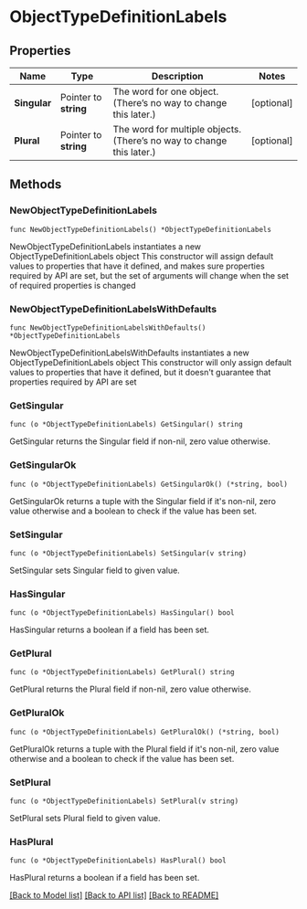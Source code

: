 # ObjectTypeDefinitionLabels

## Properties

Name | Type | Description | Notes
------------ | ------------- | ------------- | -------------
**Singular** | Pointer to **string** | The word for one object. (There’s no way to change this later.) | [optional] 
**Plural** | Pointer to **string** | The word for multiple objects. (There’s no way to change this later.) | [optional] 

## Methods

### NewObjectTypeDefinitionLabels

`func NewObjectTypeDefinitionLabels() *ObjectTypeDefinitionLabels`

NewObjectTypeDefinitionLabels instantiates a new ObjectTypeDefinitionLabels object
This constructor will assign default values to properties that have it defined,
and makes sure properties required by API are set, but the set of arguments
will change when the set of required properties is changed

### NewObjectTypeDefinitionLabelsWithDefaults

`func NewObjectTypeDefinitionLabelsWithDefaults() *ObjectTypeDefinitionLabels`

NewObjectTypeDefinitionLabelsWithDefaults instantiates a new ObjectTypeDefinitionLabels object
This constructor will only assign default values to properties that have it defined,
but it doesn't guarantee that properties required by API are set

### GetSingular

`func (o *ObjectTypeDefinitionLabels) GetSingular() string`

GetSingular returns the Singular field if non-nil, zero value otherwise.

### GetSingularOk

`func (o *ObjectTypeDefinitionLabels) GetSingularOk() (*string, bool)`

GetSingularOk returns a tuple with the Singular field if it's non-nil, zero value otherwise
and a boolean to check if the value has been set.

### SetSingular

`func (o *ObjectTypeDefinitionLabels) SetSingular(v string)`

SetSingular sets Singular field to given value.

### HasSingular

`func (o *ObjectTypeDefinitionLabels) HasSingular() bool`

HasSingular returns a boolean if a field has been set.

### GetPlural

`func (o *ObjectTypeDefinitionLabels) GetPlural() string`

GetPlural returns the Plural field if non-nil, zero value otherwise.

### GetPluralOk

`func (o *ObjectTypeDefinitionLabels) GetPluralOk() (*string, bool)`

GetPluralOk returns a tuple with the Plural field if it's non-nil, zero value otherwise
and a boolean to check if the value has been set.

### SetPlural

`func (o *ObjectTypeDefinitionLabels) SetPlural(v string)`

SetPlural sets Plural field to given value.

### HasPlural

`func (o *ObjectTypeDefinitionLabels) HasPlural() bool`

HasPlural returns a boolean if a field has been set.


[[Back to Model list]](../README.md#documentation-for-models) [[Back to API list]](../README.md#documentation-for-api-endpoints) [[Back to README]](../README.md)


